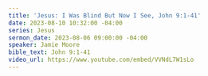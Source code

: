 ```yaml
---
title: 'Jesus: I Was Blind But Now I See, John 9:1-41'
date: 2023-08-10 10:32:00 -04:00
series: Jesus
sermon_date: 2023-08-06 09:00:00 -04:00
speaker: Jamie Moore
bible_text: John 9:1-41
video_url: https://www.youtube.com/embed/VVNdL7W1sLo
---
```


